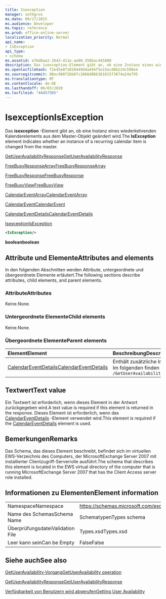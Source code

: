 ```yaml
---
title: Isexception
manager: sethgros
ms.date: 09/17/2015
ms.audience: Developer
ms.topic: reference
ms.prod: office-online-server
localization_priority: Normal
api_name:
- IsException
api_type:
- schema
ms.assetid: e7bd8ae2-2643-411e-ae08-358bac445800
description: Das isexception-Element gibt an, ob eine Instanz eines wiederkehrenden Kalenderelements aus dem Master-Objekt geändert wird.
ms.openlocfilehash: f2e45e0f1010449d4a494f5e15ecd0b22dc598e4
ms.sourcegitcommit: 88ec988f2bb67c1866d06b361615f3674a24e795
ms.translationtype: MT
ms.contentlocale: de-DE
ms.lasthandoff: 06/03/2020
ms.locfileid: "44457585"
---
```

# <a name="isexception"></a><span data-ttu-id="894df-103">Isexception</span><span class="sxs-lookup"><span data-stu-id="894df-103">IsException</span></span>

<span data-ttu-id="894df-104">Das **isexception** -Element gibt an, ob eine Instanz eines wiederkehrenden Kalenderelements aus dem Master-Objekt geändert wird.</span><span class="sxs-lookup"><span data-stu-id="894df-104">The **IsException** element indicates whether an instance of a recurring calendar item is changed from the master.</span></span> 
  
[<span data-ttu-id="894df-105">GetUserAvailabilityResponse</span><span class="sxs-lookup"><span data-stu-id="894df-105">GetUserAvailabilityResponse</span></span>](getuseravailabilityresponse.md)
  
[<span data-ttu-id="894df-106">FreeBusyResponseArray</span><span class="sxs-lookup"><span data-stu-id="894df-106">FreeBusyResponseArray</span></span>](freebusyresponsearray.md)
  
[<span data-ttu-id="894df-107">FreeBusyResponse</span><span class="sxs-lookup"><span data-stu-id="894df-107">FreeBusyResponse</span></span>](freebusyresponse.md)
  
[<span data-ttu-id="894df-108">FreeBusyView</span><span class="sxs-lookup"><span data-stu-id="894df-108">FreeBusyView</span></span>](freebusyview.md)
  
[<span data-ttu-id="894df-109">CalendarEventArray</span><span class="sxs-lookup"><span data-stu-id="894df-109">CalendarEventArray</span></span>](calendareventarray.md)
  
[<span data-ttu-id="894df-110">CalendarEvent</span><span class="sxs-lookup"><span data-stu-id="894df-110">CalendarEvent</span></span>](calendarevent.md)
  
[<span data-ttu-id="894df-111">CalendarEventDetails</span><span class="sxs-lookup"><span data-stu-id="894df-111">CalendarEventDetails</span></span>](calendareventdetails.md)
  
[<span data-ttu-id="894df-112">Isexception</span><span class="sxs-lookup"><span data-stu-id="894df-112">IsException</span></span>](isexception.md)
  
```xml
<IsException/>
```

 <span data-ttu-id="894df-113">**boolean**</span><span class="sxs-lookup"><span data-stu-id="894df-113">**boolean**</span></span>
## <a name="attributes-and-elements"></a><span data-ttu-id="894df-114">Attribute und Elemente</span><span class="sxs-lookup"><span data-stu-id="894df-114">Attributes and elements</span></span>

<span data-ttu-id="894df-115">In den folgenden Abschnitten werden Attribute, untergeordnete und übergeordnete Elemente erläutert.</span><span class="sxs-lookup"><span data-stu-id="894df-115">The following sections describe attributes, child elements, and parent elements.</span></span>
  
### <a name="attributes"></a><span data-ttu-id="894df-116">Attribute</span><span class="sxs-lookup"><span data-stu-id="894df-116">Attributes</span></span>

<span data-ttu-id="894df-117">Keine.</span><span class="sxs-lookup"><span data-stu-id="894df-117">None.</span></span>
  
### <a name="child-elements"></a><span data-ttu-id="894df-118">Untergeordnete Elemente</span><span class="sxs-lookup"><span data-stu-id="894df-118">Child elements</span></span>

<span data-ttu-id="894df-119">Keine.</span><span class="sxs-lookup"><span data-stu-id="894df-119">None.</span></span>
  
### <a name="parent-elements"></a><span data-ttu-id="894df-120">Übergeordnete Elemente</span><span class="sxs-lookup"><span data-stu-id="894df-120">Parent elements</span></span>

|<span data-ttu-id="894df-121">**Element**</span><span class="sxs-lookup"><span data-stu-id="894df-121">**Element**</span></span>|<span data-ttu-id="894df-122">**Beschreibung**</span><span class="sxs-lookup"><span data-stu-id="894df-122">**Description**</span></span>|
|:-----|:-----|
|[<span data-ttu-id="894df-123">CalendarEventDetails</span><span class="sxs-lookup"><span data-stu-id="894df-123">CalendarEventDetails</span></span>](calendareventdetails.md) <br/> |<span data-ttu-id="894df-124">Enthält zusätzliche Informationen zu einem Kalenderereignis.</span><span class="sxs-lookup"><span data-stu-id="894df-124">Provides additional information about a calendar event.</span></span>  <br/> <span data-ttu-id="894df-125">Im folgenden finden Sie den XPath 2,0-Ausdruck für dieses Element:</span><span class="sxs-lookup"><span data-stu-id="894df-125">The following is the XPath 2.0 expression to this element:</span></span>  <br/>  `/GetUserAvailabilityResponse/FreeBusyResponseArray/FreeBusyResponse/FreeBusyView/CalendarEventArray/CalendarEvent[i]/CalendarEventDetails` <br/> |
   
## <a name="text-value"></a><span data-ttu-id="894df-126">Textwert</span><span class="sxs-lookup"><span data-stu-id="894df-126">Text value</span></span>

<span data-ttu-id="894df-127">Ein Textwert ist erforderlich, wenn dieses Element in der Antwort zurückgegeben wird.</span><span class="sxs-lookup"><span data-stu-id="894df-127">A text value is required if this element is returned in the response.</span></span> <span data-ttu-id="894df-128">Dieses Element ist erforderlich, wenn das [CalendarEventDetails](calendareventdetails.md) -Element verwendet wird.</span><span class="sxs-lookup"><span data-stu-id="894df-128">This element is required if the [CalendarEventDetails](calendareventdetails.md) element is used.</span></span> 
  
## <a name="remarks"></a><span data-ttu-id="894df-129">Bemerkungen</span><span class="sxs-lookup"><span data-stu-id="894df-129">Remarks</span></span>

<span data-ttu-id="894df-130">Das Schema, das dieses Element beschreibt, befindet sich im virtuellen EWS-Verzeichnis des Computers, der MicrosoftExchange Server 2007 mit installierter Clientzugriff-Serverrolle ausführt.</span><span class="sxs-lookup"><span data-stu-id="894df-130">The schema that describes this element is located in the EWS virtual directory of the computer that is running MicrosoftExchange Server 2007 that has the Client Access server role installed.</span></span>
  
## <a name="element-information"></a><span data-ttu-id="894df-131">Informationen zu Elementen</span><span class="sxs-lookup"><span data-stu-id="894df-131">Element information</span></span>

|||
|:-----|:-----|
|<span data-ttu-id="894df-132">Namespace</span><span class="sxs-lookup"><span data-stu-id="894df-132">Namespace</span></span>  <br/> |https://schemas.microsoft.com/exchange/services/2006/types  <br/> |
|<span data-ttu-id="894df-133">Name des Schemas</span><span class="sxs-lookup"><span data-stu-id="894df-133">Schema Name</span></span>  <br/> |<span data-ttu-id="894df-134">Schematypen</span><span class="sxs-lookup"><span data-stu-id="894df-134">Types schema</span></span>  <br/> |
|<span data-ttu-id="894df-135">Überprüfungsdatei</span><span class="sxs-lookup"><span data-stu-id="894df-135">Validation File</span></span>  <br/> |<span data-ttu-id="894df-136">Types.xsd</span><span class="sxs-lookup"><span data-stu-id="894df-136">Types.xsd</span></span>  <br/> |
|<span data-ttu-id="894df-137">Leer kann sein</span><span class="sxs-lookup"><span data-stu-id="894df-137">Can be Empty</span></span>  <br/> |<span data-ttu-id="894df-138">False</span><span class="sxs-lookup"><span data-stu-id="894df-138">False</span></span>  <br/> |
   
## <a name="see-also"></a><span data-ttu-id="894df-139">Siehe auch</span><span class="sxs-lookup"><span data-stu-id="894df-139">See also</span></span>



[<span data-ttu-id="894df-140">GetUserAvailability-Vorgang</span><span class="sxs-lookup"><span data-stu-id="894df-140">GetUserAvailability operation</span></span>](getuseravailability-operation.md)
  
[<span data-ttu-id="894df-141">GetUserAvailabilityResponse</span><span class="sxs-lookup"><span data-stu-id="894df-141">GetUserAvailabilityResponse</span></span>](getuseravailabilityresponse.md)


[<span data-ttu-id="894df-142">Verfügbarkeit von Benutzern wird abgerufen</span><span class="sxs-lookup"><span data-stu-id="894df-142">Getting User Availability</span></span>](https://msdn.microsoft.com/library/d4133fcb-9b0f-4e6b-aadf-a389da83516a%28Office.15%29.aspx)

